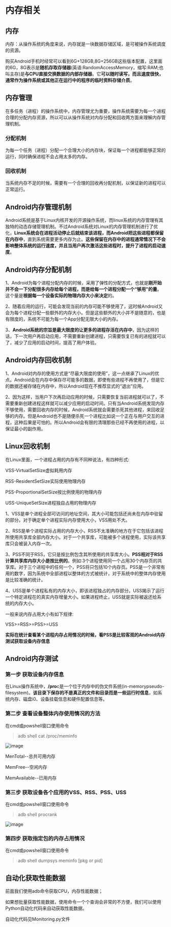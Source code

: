 # 内存相关

## 内存

内存：从操作系统的角度来说，内存就是一块数据存储区域，是可被操作系统调度的资源。

购买Android手机时经常可以看到6G+128GB,8G+256GB这些版本配置，这里面的6G，8G表示是**随机存取存储器**(英语:RandomAccessMemory，缩写:RAM;也叫主存)是**与CPU直接交换数据的内部存储器**。它**可以随时读写，而且速度很快，通常作为操作系统或其他正在运行中的程序的临时资料存储介质**。

## 内存管理

在多任务（进程）的操作系统中，内存管理尤为重要，操作系统需要为每一个进程合理的分配内存资源，所以可以从操作系统对内存分配和回收两方面来理解内存管理机制。

### 分配机制

为每一个任务（进程）分配一个合理大小的内存块，保证每一个进程都能够正常的运行，同时确保进程不会占用太多的内存。

### 回收机制

当系统内存不足的时候，需要有一个合理的回收再分配机制，以保证新的进程可以正常运行。

## Android内存管理机制

Android系统是基于Linux内核开发的开源操作系统，而linux系统的内存管理有其独特的动态存储管理机制。不过Android系统对Linux的内存管理机制进行了优化，**Linux系统会在进程活动停止后就结束该进程，而Android把这些进程都保留在内存中**，直到系统需要更多内存为止。**这些保留在内存中的进程通常情况下不会影响整体系统的运行速度，并且当用户再次激活这些进程时，提升了进程的启动速度**。

## Android内存分配机制

1、Android为每个进程分配内存的时候，采用了弹性的分配方式，也就是**刚开始并不会一下分配很多内存给每个进程，而是给每一个进程分配一个“够用”的量**。这个量是**根据每一个设备实际的物理内存大小来决定**的。

2、随着应用的运行，可能会发现当前的内存可能不够使用了，这时候Android又会为每个进程分配一些额外的内存大小。但是这些额外的大小并不是随意的，也是有限度的，系统不可能为每一个App分配无限大小的内存。

3、**Android系统的宗旨是最大限度的让更多的进程存活在内存中**，因为这样的话，下一次用户再启动应用，不需要重新创建进程，只需要恢复已有的进程就可以了，减少了应用的启动时间，提高了用户体验。

## Android内存回收机制

1、Android对内存的使用方式是“尽最大限度的使用”，这一点继承了Linux的优点。Android会在内存中保存尽可能多的数据，即使有些进程不再使用了，但是它的数据还被存储在内存中，所以Android现在不推荐显式的“退出”应用。

2、因为这样，当用户下次再启动应用的时候，只需要恢复当前进程就可以了，不需要重新创建进程这样就可以减少应用的启动时间。只有当Android系统发现内存不够使用，需要回收内存的时候，Android系统就会需要杀死其他进程，来回收足够的内存。但是Android也不是随便杀死一个进程比如说一个正在与用户交互的进程，这种后果是可怕的。所以Android会有限的清理那些已经不再使用的进程，以保证最小的副作用。

## Linux回收机制

在Linux里面，一个进程占用的内存有不同种说法，有四种形式:

VSS-VirtualSetSize虚拟耗用内存

RSS-ResidentSetSize实际使用物理内存

PSS-ProportionalSetSize按比例使用的物理内存

USS-UniqueSetSize进程独自占用的物理内存

1、VSS是单个进程全部可访问的地址空间，其大小可能包括还尚未在内存中驻留的部分。对于确定单个进程实际内存使用大小，VSS用处不大。

2、RSS是单个进程实际占用的内存大小，RSS不太准确的地方在于它包括该进程所使用共享库全部内存大小。对于一个共享库，可能被多个进程使用，实际该共享库只会被装入内存一次。

3、PSS不同于RSS，它只是按比例包含其所使用的共享库大小。**PSS相对于RSS计算共享库内存大小是按比例的**。例如:3个进程使用同一个占用30个内存页的共享库。对于三个进程中的任何一个，PSS将只包括10个内存页。PSS是一个非常有用的数字，因为系统中全部进程以整体的方式被统计，对于系统中的整体内存使用是比较准确的统计。

4、USS是单个进程私有的内存大小，即该进程独占的内存部分。USS揭示了运行一个特定进程在的真实内存增量大小。如果进程终止，USS就是实际被返还给系统的内存大小。

一般来说内存占用大小有如下规律:

VSS>=RSS>=PSS>=USS

**实际在统计查看某个进程内存占用情况的时候，看PSS是比较客观的Android内存测试获取设备内存信息**

## Android内存测试

### 第一步 获取设备内存信息

在Linux操作系统中，**/pro**c是一个位于内存中的伪文件系统(in-memorypseudo-filesystem)。**该目录下保存的不是真正的文件和目录而是一些运行时信息**，如系统内存、磁盘i0、设备挂载信息和硬件配置信息等。

### 第二步 查看设备整体内存使用情况的方法

在cmd或powshell窗口使用命令

>adb shell cat /proc/meminfo

![image](https://github.com/user-attachments/assets/bc596e49-7736-44f7-9062-659aca599fca)

MenTotal--总共可用内存

MemFree--空闲内存

MemAvailable--已用内存

### 第三步 获取设备各个应用的VSS、RSS、PSS、USS

在cmd或powshell窗口使用命令

>adb shell procrank

![image](https://github.com/user-attachments/assets/ad9e5772-face-4a10-9f90-faae156f25f6)

### 第四步 获取指定包的内存占用情况

在cmd或powshell窗口使用命令

>adb shell dumpsys meminfo [pkg or pid]

## 自动化获取性能数据

前面我们使用adb命令获取CPU，内存性能数据；

如果想批量获取性能数据，使用命令一个个查询会非常的不方便，我们可以使用Python自动化代码来自动获取性能数据。

自动化代码见Monitoring.py文件
